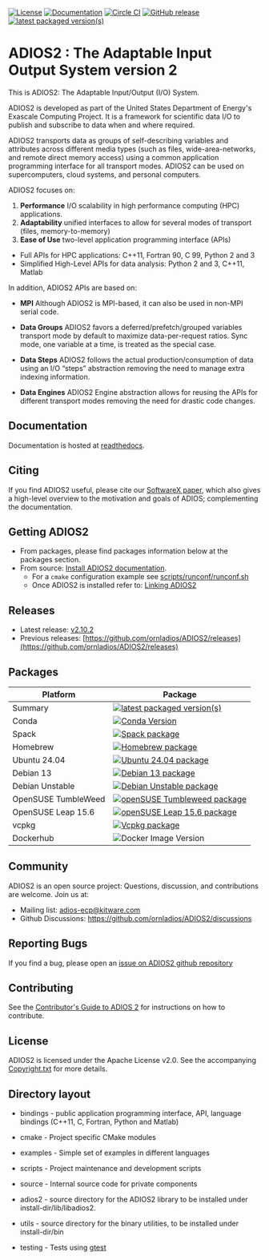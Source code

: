 [![License](https://img.shields.io/badge/License-Apache%202.0-blue.svg)](https://opensource.org/licenses/Apache-2.0)
[![Documentation](https://readthedocs.org/projects/adios2/badge/?version=latest)](https://adios2.readthedocs.io/en/latest/?badge=latest)
[![Circle CI](https://circleci.com/gh/ornladios/ADIOS2.svg?style=shield)](https://circleci.com/gh/ornladios/ADIOS2)
[![GitHub release](https://img.shields.io/github/release/ornladios/adios2/all.svg)]()
[![latest packaged version(s)](https://repology.org/badge/latest-versions/adios2.svg)](https://repology.org/project/adios2/versions) 

# ADIOS2 : The Adaptable Input Output System version 2

This is ADIOS2: The Adaptable Input/Output (I/O) System.

ADIOS2 is developed as part of the United States Department of Energy's Exascale Computing Project.
It is a framework for scientific data I/O to publish and subscribe to data when and where required.

ADIOS2 transports data as groups of self-describing variables and attributes across different media types (such as files, wide-area-networks, and remote direct memory access) using a common application programming interface for all transport modes.
ADIOS2 can be used on supercomputers, cloud systems, and personal computers.

ADIOS2 focuses on:

1. **Performance** I/O scalability in high performance computing (HPC) applications.
2. **Adaptability** unified interfaces to allow for several modes of transport (files, memory-to-memory)
3. **Ease of Use** two-level application programming interface (APIs)
* Full APIs for HPC applications: C++11, Fortran 90, C 99, Python 2 and 3
* Simplified High-Level APIs for data analysis: Python 2 and 3, C++11, Matlab

In addition, ADIOS2 APIs are based on:

* **MPI** Although ADIOS2 is MPI-based, it can also be used in non-MPI serial code.

* **Data Groups** ADIOS2 favors a deferred/prefetch/grouped variables transport mode by default to maximize data-per-request ratios.
Sync mode, one variable at a time, is treated as the special case.

* **Data Steps** ADIOS2 follows the actual production/consumption of data using an I/O “steps” abstraction removing the need to manage extra indexing information.

* **Data Engines** ADIOS2 Engine abstraction allows for reusing the APIs for different transport modes removing the need for drastic code changes.

## Documentation

Documentation is hosted at [readthedocs](https://adios2.readthedocs.io).

## Citing

If you find ADIOS2 useful, please cite our [SoftwareX paper](https://doi.org/10.1016/j.softx.2020.100561), which also gives a high-level overview to the motivation and goals of ADIOS; complementing the documentation.

## Getting ADIOS2

* From packages, please find packages information below at the packages section.
* From source: [Install ADIOS2 documentation](https://adios2.readthedocs.io/en/latest/setting_up/setting_up.html#).
  - For a `cmake` configuration example see [scripts/runconf/runconf.sh](https://github.com/ornladios/ADIOS2/blob/master/scripts/runconf/runconf.sh)
  - Once ADIOS2 is installed refer to: [Linking ADIOS2](https://adios2.readthedocs.io/en/latest/setting_up/setting_up.html#linking-adios-2)

## Releases

* Latest release: [v2.10.2](https://github.com/ornladios/ADIOS2/releases/tag/v2.10.2)
* Previous releases: [https://github.com/ornladios/ADIOS2/releases](https://github.com/ornladios/ADIOS2/releases)

## Packages

| Platform            | Package                                                                                                                                                    |
|---------------------|------------------------------------------------------------------------------------------------------------------------------------------------------------|
| Summary             | [![latest packaged version(s)](https://repology.org/badge/latest-versions/adios2.svg)](https://repology.org/project/adios2/versions)                       |
| Conda               | [![Conda Version](https://img.shields.io/conda/vn/conda-forge/adios2)](https://anaconda.org/conda-forge/adios2)                                            |
| Spack               | [![Spack package](https://repology.org/badge/version-for-repo/spack/adios2.svg)](https://repology.org/project/adios2/versions)                             |
| Homebrew            | [![Homebrew package](https://repology.org/badge/version-for-repo/homebrew/adios2.svg)](https://repology.org/project/adios2/versions)                       |
| Ubuntu 24.04        | [![Ubuntu 24.04 package](https://repology.org/badge/version-for-repo/ubuntu_24_04/adios2.svg)](https://repology.org/project/adios2/versions)               |
| Debian 13           | [![Debian 13 package](https://repology.org/badge/version-for-repo/debian_13/adios2.svg)](https://repology.org/project/adios2/versions)                     |
| Debian Unstable     | [![Debian Unstable package](https://repology.org/badge/version-for-repo/debian_unstable/adios2.svg)](https://repology.org/project/adios2/versions)         |
| OpenSUSE TumbleWeed | [![openSUSE Tumbleweed package](https://repology.org/badge/version-for-repo/opensuse_tumbleweed/adios2.svg)](https://repology.org/project/adios2/versions) |
| OpenSUSE Leap 15.6  | [![openSUSE Leap 15.6 package](https://repology.org/badge/version-for-repo/opensuse_leap_15_6/adios2.svg)](https://repology.org/project/adios2/versions)   |
| vcpkg               | [![Vcpkg package](https://repology.org/badge/version-for-repo/vcpkg/adios2.svg)](https://repology.org/project/adios2/versions)                             |
| Dockerhub           | ![Docker Image Version](https://img.shields.io/docker/v/ornladios/adios2)                                                                                  |

## Community

ADIOS2 is an open source project: Questions, discussion, and contributions are welcome. Join us at:

- Mailing list: adios-ecp@kitware.com
- Github Discussions: https://github.com/ornladios/ADIOS2/discussions

## Reporting Bugs

If you find a bug, please open an [issue on ADIOS2 github repository](https://github.com/ornladios/ADIOS2/issues)

## Contributing

See the [Contributor's Guide to ADIOS 2](Contributing.md) for instructions on how to contribute.

## License
ADIOS2 is licensed under the Apache License v2.0.
See the accompanying [Copyright.txt](Copyright.txt) for more details.

## Directory layout

* bindings - public application programming interface, API, language bindings (C++11, C, Fortran, Python and Matlab)

* cmake - Project specific CMake modules

* examples - Simple set of examples in different languages

* scripts - Project maintenance and development scripts

* source - Internal source code for private components
* adios2 - source directory for the ADIOS2 library to be installed under install-dir/lib/libadios2.
* utils  - source directory for the binary utilities, to be installed under install-dir/bin

* testing - Tests using [gtest](https://github.com/google/googletest)
